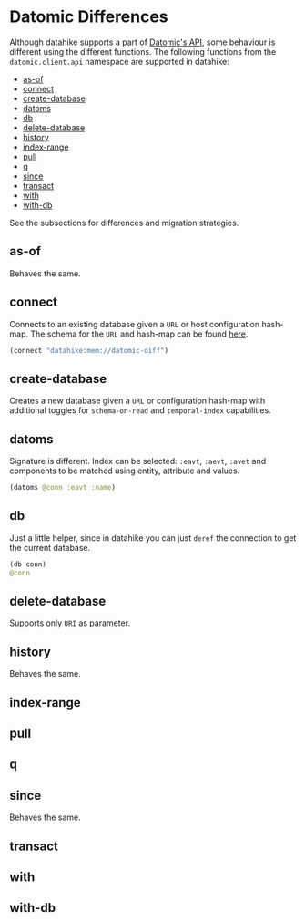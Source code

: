 # Datomic Differences

Although datahike supports a part of [Datomic's
API](https://docs.datomic.com/client-api/datomic.client.api.html), some
behaviour is different using the different functions. The following functions
from the `datomic.client.api` namespace are supported in datahike: 
- [as-of](#as-of)
- [connect](#connect)
- [create-database](#create-database)
- [datoms](#datoms)
- [db](#db)
- [delete-database](#delete-database)
- [history](#history)
- [index-range](#index-range)
- [pull](#pull)
- [q](#q)
- [since](#since)
- [transact](#transact)
- [with](#with)
- [with-db](#with-db)

See the subsections for differences and migration strategies.

## as-of

Behaves the same.

## connect

Connects to an existing database given a `URL` or host configuration hash-map. The schema for
the `URL` and hash-map can be found [here](./config.md).

```clojure
(connect "datahike:mem://datomic-diff")

```

## create-database

Creates a new database given a `URL` or configuration hash-map with additional
toggles for `schema-on-read` and `temporal-index` capabilities. 

## datoms

Signature is different. Index can be selected: `:eavt`, `:aevt`, `:avet` and
components to be matched using entity, attribute and values.

```clojure
(datoms @conn :eavt :name)
```

## db

Just a little helper, since in datahike you can just `deref` the connection to
get the current database.
```clojure
(db conn)
@conn
```

## delete-database

Supports only `URI` as parameter.

## history

Behaves the same.

## index-range

## pull

## q

## since

Behaves the same.

## transact

## with

## with-db
